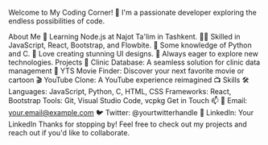 Welcome to My Coding Corner! 🌟
I'm a passionate developer exploring the endless possibilities of code.

About Me
🌱 Learning Node.js at Najot Ta'lim in Tashkent.
👨‍💻 Skilled in JavaScript, React, Bootstrap, and Flowbite.
🐍 Some knowledge of Python and C.
🎨 Love creating stunning UI designs.
🚀 Always eager to explore new technologies.
Projects 🚀
Clinic Database: A seamless solution for clinic data management 🏥
YTS Movie Finder: Discover your next favorite movie or cartoon 🎬
YouTube Clone: A YouTube experience reimagined 📺
Skills 🛠️
Languages: JavaScript, Python, C, HTML, CSS
Frameworks: React, Bootstrap
Tools: Git, Visual Studio Code, vcpkg
Get in Touch 📫
📧 Email: your.email@example.com
🐦 Twitter: @yourtwitterhandle
💼 LinkedIn: Your LinkedIn
Thanks for stopping by! Feel free to check out my projects and reach out if you'd like to collaborate.
